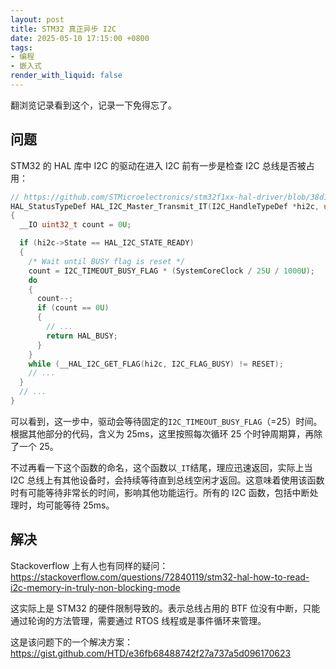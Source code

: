 ```yaml
---
layout: post
title: STM32 真正异步 I2C
date: 2025-05-10 17:15:00 +0800
tags:
- 编程
- 嵌入式
render_with_liquid: false
---
```


翻浏览记录看到这个，记录一下免得忘了。

## 问题

STM32 的 HAL 库中 I2C 的驱动在进入 I2C 前有一步是检查 I2C 总线是否被占用：

```c
// https://github.com/STMicroelectronics/stm32f1xx-hal-driver/blob/38d14024a9d3f6802506c3ec7a4308563760e54e/Src/stm32f1xx_hal_i2c.c#L1744-L1765
HAL_StatusTypeDef HAL_I2C_Master_Transmit_IT(I2C_HandleTypeDef *hi2c, uint16_t DevAddress, uint8_t *pData, uint16_t Size)
{
  __IO uint32_t count = 0U;

  if (hi2c->State == HAL_I2C_STATE_READY)
  {
    /* Wait until BUSY flag is reset */
    count = I2C_TIMEOUT_BUSY_FLAG * (SystemCoreClock / 25U / 1000U);
    do
    {
      count--;
      if (count == 0U)
      {
        // ...
        return HAL_BUSY;
      }
    }
    while (__HAL_I2C_GET_FLAG(hi2c, I2C_FLAG_BUSY) != RESET);
    // ...
  }
  // ...
}
```

可以看到，这一步中，驱动会等待固定的`I2C_TIMEOUT_BUSY_FLAG`（=25）时间。根据其他部分的代码，含义为 25ms，这里按照每次循环 25 个时钟周期算，再除了一个 25。

不过再看一下这个函数的命名，这个函数以`_IT`结尾，理应迅速返回，实际上当 I2C 总线上有其他设备时，会持续等待直到总线空闲才返回。这意味着使用该函数时有可能等待非常长的时间，影响其他功能运行。所有的 I2C 函数，包括中断处理时，均可能等待 25ms。

## 解决

Stackoverflow 上有人也有同样的疑问：https://stackoverflow.com/questions/72840119/stm32-hal-how-to-read-i2c-memory-in-truly-non-blocking-mode

这实际上是 STM32 的硬件限制导致的。表示总线占用的 BTF 位没有中断，只能通过轮询的方法管理，需要通过 RTOS 线程或是事件循环来管理。

这是该问题下的一个解决方案：https://gist.github.com/HTD/e36fb68488742f27a737a5d096170623
